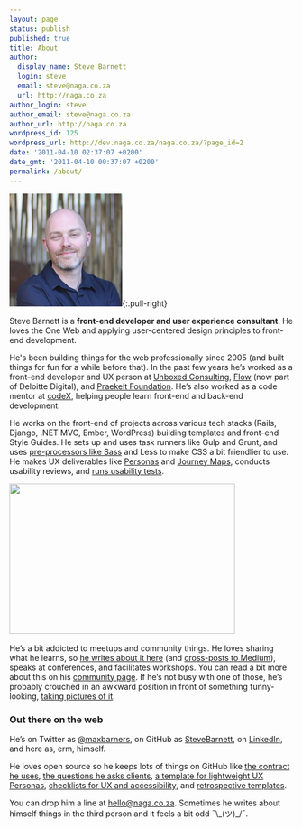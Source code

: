 ```yaml
---
layout: page
status: publish
published: true
title: About
author:
  display_name: Steve Barnett
  login: steve
  email: steve@naga.co.za
  url: http://naga.co.za
author_login: steve
author_email: steve@naga.co.za
author_url: http://naga.co.za
wordpress_id: 125
wordpress_url: http://dev.naga.co.za/naga.co.za/?page_id=2
date: '2011-04-10 02:37:07 +0200'
date_gmt: '2011-04-10 00:37:07 +0200'
permalink: /about/
---
```


![](/img/SteveBarnett.jpg){:.pull-right}

Steve Barnett is a **front-end developer and user experience consultant**. He loves the One Web and applying user-centered design principles to front-end development.

He's been building things for the web professionally since 2005 (and built things for fun for a while before that). In the past few years he’s worked as a front-end developer and UX person at [Unboxed Consulting](https://unboxed.co/), [Flow](http://www.userexperience.co.za/) (now part of Deloitte Digital), and [Praekelt Foundation](http://praekelt.org/). He’s also worked as a code mentor at [codeX](http://www.projectcodex.co/), helping people learn front-end and back-end development.

He works on the front-end of projects across various tech stacks (Rails, Django, .NET MVC, Ember, WordPress) building templates and front-end Style Guides. He sets up and uses task runners like Gulp and Grunt, and uses [pre-processors like Sass](/2015/03/20/getting-into-sass/) and Less to make CSS a bit friendlier to use. He makes UX deliverables like [Personas](http://localhost:4000/2015/06/04/user-centered-design-things-at-praekelt/) and [Journey Maps](http://localhost:4000/2015/06/15/more-user-centered-design-things-at-praekelt/), conducts usability reviews, and [runs usability tests](/2017/09/07/talking-to-people-thoughts-on-usability-testing/).

<a href="https://naga.co.za/wp-content/uploads/2016/09/IMG_1422.jpg"><img src="https://naga.co.za/wp-content/uploads/2016/09/IMG_1422-400x266.jpg" alt="" width="400" height="266" class="pull-left pop-left" /></a>

He’s a bit addicted to meetups and community things. He loves sharing what he learns, so [he writes about it here](/archive/) (and [cross-posts to Medium](https://medium.com/@maxbarners)), speaks at conferences, and facilitates workshops. You can read a bit more about this on his [community page](https://naga.co.za/community/). If he’s not busy with one of those, he’s probably crouched in an awkward position in front of something funny-looking, [taking pictures of it](https://www.instagram.com/maxbarners/).

### Out there on the web

He’s on Twitter as [@maxbarners](https://twitter.com/maxbarners), on GitHub as [SteveBarnett](https://github.com/SteveBarnett/), on [LinkedIn](https://za.linkedin.com/in/steve-barnett-2a924a4a), and here as, erm, himself.

He loves open source so he keeps lots of things on GitHub like [the contract he uses](https://github.com/SteveBarnett/Contract), [the questions he asks clients](https://github.com/SteveBarnett/Client-Questionnaire), [a template for lightweight UX Personas](https://github.com/SteveBarnett/Personas-Template), [checklists for UX and accessibility](https://github.com/SteveBarnett/Checklists), and [retrospective templates](https://github.com/SteveBarnett/Freelancer-Friday-Flections).

You can drop him a line at hello@naga.co.za. Sometimes he writes about himself things in the third person and it feels a bit odd ¯\\\_(ツ)_/¯.
